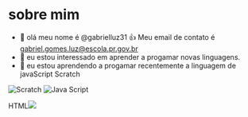 # sobre mim
- 👋 olá meu nome é @gabrielluz31
:+1: Meu email de contato é gabriel.gomes.luz@escola.pr.gov.br
- 👀 eu estou interessado em aprender a progamar novas linguagens.
- 🌱 eu estou aprendendo a progamar recentemente a linguagem de javaScript Scratch

![Scratch](https://img.shields.io/badge/Scratch-4D97FF?style=for-the-badge&logo=Scratch&logoColor=white)
![Java Script](https://img.shields.io/badge/JavaScript-323330?style=for-the-badge&logo=javascript&logoColor=F7DF1E)


HTML<img src="https://img.shields.io/badge/Scratch-4D97FF?style=for-the-badge&logo=Scratch&logoColor=white" />
